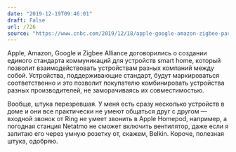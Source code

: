 ```yaml
---
date: "2019-12-19T09:46:01"
draft: False
url: /726
source: "https://www.cnbc.com/2019/12/18/apple-google-amazon-zigbee-partner-on-smart-home.html"
---
```


Apple, Amazon, Google и Zigbee Alliance договорились о создании единого стандарта коммуникаций для устройств smart home, который позволит взаимодействовать устройствам разных компаний между собой. Устройства, поддерживающие стандарт, будут маркироваться соответственно и это позволит покупателю комбинировать устройства разных производителей, не заморачиваясь их совместимостью.

Вообще, штука перезревшая. У меня есть сразу несколько устройств в доме и они все практически не умеют общаться друг с другом — входной звонок от Ring не умеет звонить в Apple Homepod, например, а погодная станция Netatmo не сможет включить вентилятор, даже если я запитаю его через умную розетку от, скажем, Belkin. Короче, полезная штука, одобряю.
